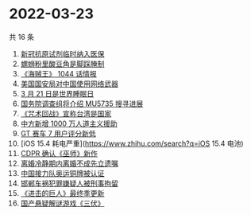 # 2022-03-23

共 16 条

<!-- BEGIN -->
<!-- 最后更新时间 Wed Mar 23 2022 05:12:55 GMT+0800 (China Standard Time) -->

1. [新冠抗原试剂临时纳入医保](https://www.zhihu.com/search?q=新冠抗原试剂)
1. [螺蛳粉里酸豆角是脚踩腌制](https://www.zhihu.com/search?q=酸豆角)
1. [《海贼王》 1044 话情报](https://www.zhihu.com/search?q=海贼王1044)
1. [美国国安局对中国使用网络武器](https://www.zhihu.com/search?q=美国国安局)
1. [3 月 21 日是世界睡眠日](https://www.zhihu.com/search?q=世界睡眠日)
1. [国务院调查组将介绍 MU5735 搜寻进展](https://www.zhihu.com/search?q=MU5735)
1. [《咒术回战》宣称台湾是国家](https://www.zhihu.com/search?q=咒术回战)
1. [中方新增 1000 万人道主义援助](https://www.zhihu.com/search?q=人道主义援助)
1. [GT 赛车 7 用户评分新低](https://www.zhihu.com/search?q=GT赛车7)
1. [iOS 15.4 耗电严重](https://www.zhihu.com/search?q=iOS 15.4 电池)
1. [CDPR 确认《巫师》新作](https://www.zhihu.com/search?q=巫师3)
1. [离婚冷静期内离婚不成先立遗嘱](https://www.zhihu.com/search?q=离婚冷静期遗嘱)
1. [中国接力队奥运铜牌被认证](https://www.zhihu.com/search?q=中国接力队)
1. [邯郸车祸犯罪嫌疑人被刑事拘留](https://www.zhihu.com/search?q=邯郸车祸)
1. [《进击的巨人》最终季更新](https://www.zhihu.com/search?q=进击的巨人)
1. [国产悬疑解谜游戏《三伏》](https://www.zhihu.com/search?q=三伏)

<!-- END -->
